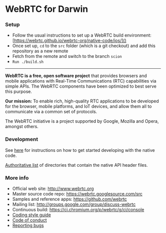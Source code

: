 # WebRTC for Darwin

### Setup

- Follow the usual instructions to set up a WebRTC build environment: [https://webrtc.github.io/webrtc-org/native-code/ios/]()
- Once set up, `cd` to the `src` folder (which is a git checkout) and add this repository as a new remote
- Fetch from the remote and switch to the branch `scion`
- `Run ./build.sh`

--------------------------

**WebRTC is a free, open software project** that provides browsers and mobile
applications with Real-Time Communications (RTC) capabilities via simple APIs.
The WebRTC components have been optimized to best serve this purpose.

**Our mission:** To enable rich, high-quality RTC applications to be
developed for the browser, mobile platforms, and IoT devices, and allow them
all to communicate via a common set of protocols.

The WebRTC initiative is a project supported by Google, Mozilla and Opera,
amongst others.

### Development

See [here][native-dev] for instructions on how to get started
developing with the native code.

[Authoritative list](native-api.md) of directories that contain the
native API header files.

### More info

 * Official web site: http://www.webrtc.org
 * Master source code repo: https://webrtc.googlesource.com/src
 * Samples and reference apps: https://github.com/webrtc
 * Mailing list: http://groups.google.com/group/discuss-webrtc
 * Continuous build: https://ci.chromium.org/p/webrtc/g/ci/console
 * [Coding style guide](style-guide.md)
 * [Code of conduct](CODE_OF_CONDUCT.md)
 * [Reporting bugs](docs/bug-reporting.md)

[native-dev]: https://webrtc.googlesource.com/src/+/refs/heads/master/docs/native-code/index.md
